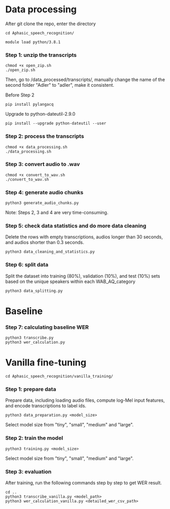 # Data processing

After git clone the repo, enter the directory
```
cd Aphasic_speech_recognition/
```

```
module load python/3.8.1
```
### Step 1: unzip the transcripts

```
chmod +x open_zip.sh
./open_zip.sh
```
Then, go to /data_processed/transcripts/, manually change the name of the second folder "Adler" to "adler", make it consistent.

Before Step 2

```
pip install pylangacq
```

Upgrade to python-dateutil-2.9.0

```
pip install --upgrade python-dateutil --user
```
### Step 2: process the transcripts

```
chmod +x data_processing.sh
./data_processing.sh
```

### Step 3: convert audio to .wav
```
chmod +x convert_to_wav.sh
./convert_to_wav.sh
```
### Step 4: generate audio chunks

```
python3 generate_audio_chunks.py
```

Note: Steps 2, 3 and 4 are very time-consuming.

### Step 5: check data statistics and do more data cleaning
Delete the rows with empty transcriptions, audios longer than 30 seconds, and audios shorter than 0.3 seconds.
```
python3 data_cleaning_and_statistics.py
```

### Step 6: split data 
Split the dataset into training (80%), validation (10%), and test (10%) sets based on the unique speakers within each WAB_AQ_category

```
python3 data_splitting.py
```

# Baseline

### Step 7: calculating baseline WER
```
python3 transcribe.py
python3 wer_calculation.py
```

# Vanilla fine-tuning

```
cd Aphasic_speech_recognition/vanilla_training/
```
### Step 1: prepare data

Prepare data, including loading audio files, compute log-Mel input features, and encode transcriptions to label ids.
```
python3 data_preparation.py <model_size>
```
Select model size from "tiny", "small", "medium" and "large".

### Step 2: train the model
```
python3 training.py <model_size>
```
Select model size from "tiny", "small", "medium" and "large".

### Step 3: evaluation

After training, run the following commands step by step to get WER result.
```
cd ..
python3 transcribe_vanilla.py <model_path>
python3 wer_calculation_vanilla.py <detailed_wer_csv_path>
```